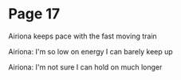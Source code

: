 # Page 17
Airiona keeps pace with the fast moving train

Airiona: I'm so low on energy I can barely keep up

Airiona: I'm not sure I can hold on much longer